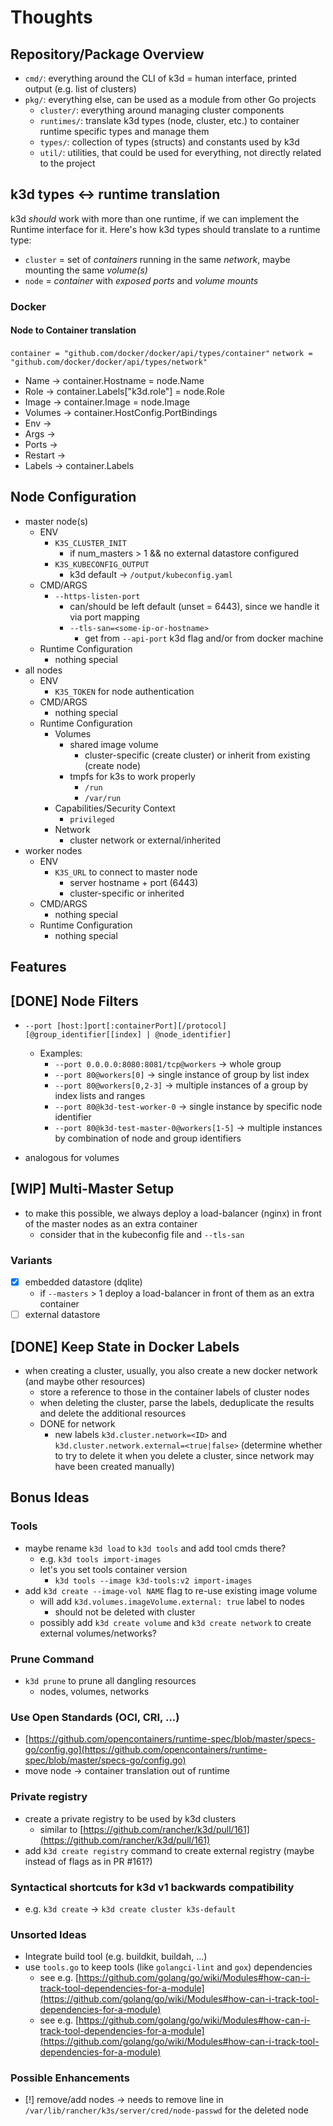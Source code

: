 # Thoughts

## Repository/Package Overview

- `cmd/`: everything around the CLI of k3d = human interface, printed output (e.g. list of clusters)
- `pkg/`: everything else, can be used as a module from other Go projects
  - `cluster/`: everything around managing cluster components
  - `runtimes/`: translate k3d types (node, cluster, etc.) to container runtime specific types and manage them
  - `types/`: collection of types (structs) and constants used by k3d
  - `util/`: utilities, that could be used for everything, not directly related to the project

## k3d types <-> runtime translation

k3d _should_ work with more than one runtime, if we can implement the Runtime interface for it.
Here's how k3d types should translate to a runtime type:

- `cluster` = set of _containers_ running in the same _network_, maybe mounting the same _volume(s)_
- `node` = _container_ with _exposed ports_ and _volume mounts_

### Docker

#### Node to Container translation

`container = "github.com/docker/docker/api/types/container"`
`network = "github.com/docker/docker/api/types/network"`

- Name    -> container.Hostname = node.Name
- Role    -> container.Labels["k3d.role"] = node.Role
- Image   -> container.Image = node.Image
- Volumes -> container.HostConfig.PortBindings
- Env     -> 
- Args    -> 
- Ports   -> 
- Restart -> 
- Labels  -> container.Labels

## Node Configuration

- master node(s)
  - ENV
    - `K3S_CLUSTER_INIT`
      - if num_masters > 1 && no external datastore configured
    - `K3S_KUBECONFIG_OUTPUT`
      - k3d default -> `/output/kubeconfig.yaml`
  - CMD/ARGS
    - `--https-listen-port`
      - can/should be left default (unset = 6443), since we handle it via port mapping
      - `--tls-san=<some-ip-or-hostname>`
        - get from `--api-port` k3d flag and/or from docker machine
  - Runtime Configuration
    - nothing special
- all nodes
  - ENV
    - `K3S_TOKEN` for node authentication
  - CMD/ARGS
    - nothing special
  - Runtime Configuration
    - Volumes
      - shared image volume
        - cluster-specific (create cluster) or inherit from existing (create node)
      - tmpfs for k3s to work properly
        - `/run`
        - `/var/run`
    - Capabilities/Security Context
      - `privileged`
    - Network
      - cluster network or external/inherited
- worker nodes
  - ENV
    - `K3S_URL` to connect to master node
      - server hostname + port (6443)
      - cluster-specific or inherited
  - CMD/ARGS
    - nothing special
  - Runtime Configuration
    - nothing special

## Features

## [DONE] Node Filters

- `--port [host:]port[:containerPort][/protocol][@group_identifier[[index] | @node_identifier]`
  - Examples:
    - `--port 0.0.0.0:8080:8081/tcp@workers` -> whole group
    - `--port 80@workers[0]` -> single instance of group by list index
    - `--port 80@workers[0,2-3]` -> multiple instances of a group by index lists and ranges
    - `--port 80@k3d-test-worker-0` -> single instance by specific node identifier
    - `--port 80@k3d-test-master-0@workers[1-5]` -> multiple instances by combination of node and group identifiers

- analogous for volumes

## [WIP] Multi-Master Setup

- to make this possible, we always deploy a load-balancer (nginx) in front of the master nodes as an extra container 
  - consider that in the kubeconfig file and `--tls-san`

### Variants

- [x] embedded datastore (dqlite)
  - if `--masters` > 1 deploy a load-balancer in front of them as an extra container
- [ ] external datastore

## [DONE] Keep State in Docker Labels

- when creating a cluster, usually, you also create a new docker network (and maybe other resources)
  - store a reference to those in the container labels of cluster nodes
  - when deleting the cluster, parse the labels, deduplicate the results and delete the additional resources
  - DONE for network
    - new labels `k3d.cluster.network=<ID>` and `k3d.cluster.network.external=<true|false>` (determine whether to try to delete it when you delete a cluster, since network may have been created manually)

## Bonus Ideas

### Tools

- maybe rename `k3d load` to `k3d tools` and add tool cmds there?
  - e.g. `k3d tools import-images`
  - let's you set tools container version
    - `k3d tools --image k3d-tools:v2 import-images`
- add `k3d create --image-vol NAME` flag to re-use existing image volume
  - will add `k3d.volumes.imageVolume.external: true` label to nodes
    - should not be deleted with cluster
  - possibly add `k3d create volume` and `k3d create network` to create external volumes/networks?

### Prune Command

- `k3d prune` to prune all dangling resources
  - nodes, volumes, networks

### Use Open Standards (OCI, CRI, ...)

- [https://github.com/opencontainers/runtime-spec/blob/master/specs-go/config.go](https://github.com/opencontainers/runtime-spec/blob/master/specs-go/config.go)
- move node -> container translation out of runtime

### Private registry

- create a private registry to be used by k3d clusters
  - similar to [https://github.com/rancher/k3d/pull/161](https://github.com/rancher/k3d/pull/161)
- add `k3d create registry` command to create external registry (maybe instead of flags as in PR #161?)

### Syntactical shortcuts for k3d v1 backwards compatibility

- e.g. `k3d create` -> `k3d create cluster k3s-default`

### Unsorted Ideas

- Integrate build tool (e.g. buildkit, buildah, ...)
- use `tools.go` to keep tools (like `golangci-lint` and `gox`) dependencies
  - see e.g. [https://github.com/golang/go/wiki/Modules#how-can-i-track-tool-dependencies-for-a-module](https://github.com/golang/go/wiki/Modules#how-can-i-track-tool-dependencies-for-a-module)
  - see e.g. [https://github.com/golang/go/wiki/Modules#how-can-i-track-tool-dependencies-for-a-module](https://github.com/golang/go/wiki/Modules#how-can-i-track-tool-dependencies-for-a-module)

### Possible Enhancements

- [!] remove/add nodes -> needs to remove line in `/var/lib/rancher/k3s/server/cred/node-passwd` for the deleted node
